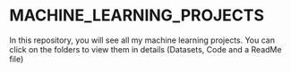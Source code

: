 # MACHINE_LEARNING_PROJECTS
In this repository, you will see all my machine learning projects. You can click on the folders to view them in details (Datasets, Code and a ReadMe file)
